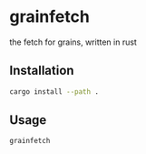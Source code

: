 # grainfetch
the fetch for grains, written in rust

## Installation
```bash
cargo install --path .
```
## Usage
```bash
grainfetch
```